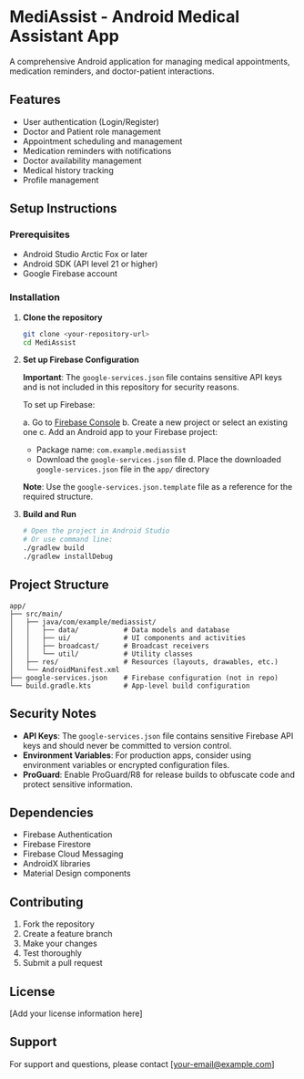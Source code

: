 # MediAssist - Android Medical Assistant App

A comprehensive Android application for managing medical appointments, medication reminders, and doctor-patient interactions.

## Features

- User authentication (Login/Register)
- Doctor and Patient role management
- Appointment scheduling and management
- Medication reminders with notifications
- Doctor availability management
- Medical history tracking
- Profile management

## Setup Instructions

### Prerequisites

- Android Studio Arctic Fox or later
- Android SDK (API level 21 or higher)
- Google Firebase account

### Installation

1. **Clone the repository**
   ```bash
   git clone <your-repository-url>
   cd MediAssist
   ```

2. **Set up Firebase Configuration**
   
   **Important**: The `google-services.json` file contains sensitive API keys and is not included in this repository for security reasons.
   
   To set up Firebase:
   
   a. Go to [Firebase Console](https://console.firebase.google.com/)
   b. Create a new project or select an existing one
   c. Add an Android app to your Firebase project:
      - Package name: `com.example.mediassist`
      - Download the `google-services.json` file
   d. Place the downloaded `google-services.json` file in the `app/` directory
   
   **Note**: Use the `google-services.json.template` file as a reference for the required structure.

3. **Build and Run**
   ```bash
   # Open the project in Android Studio
   # Or use command line:
   ./gradlew build
   ./gradlew installDebug
   ```

## Project Structure

```
app/
├── src/main/
│   ├── java/com/example/mediassist/
│   │   ├── data/           # Data models and database
│   │   ├── ui/             # UI components and activities
│   │   ├── broadcast/      # Broadcast receivers
│   │   └── util/           # Utility classes
│   ├── res/                # Resources (layouts, drawables, etc.)
│   └── AndroidManifest.xml
├── google-services.json    # Firebase configuration (not in repo)
└── build.gradle.kts        # App-level build configuration
```

## Security Notes

- **API Keys**: The `google-services.json` file contains sensitive Firebase API keys and should never be committed to version control.
- **Environment Variables**: For production apps, consider using environment variables or encrypted configuration files.
- **ProGuard**: Enable ProGuard/R8 for release builds to obfuscate code and protect sensitive information.

## Dependencies

- Firebase Authentication
- Firebase Firestore
- Firebase Cloud Messaging
- AndroidX libraries
- Material Design components

## Contributing

1. Fork the repository
2. Create a feature branch
3. Make your changes
4. Test thoroughly
5. Submit a pull request

## License

[Add your license information here]

## Support

For support and questions, please contact [your-email@example.com] 
